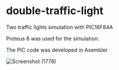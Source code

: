# double-traffic-light

Two traffic lights simulation with PIC16F84A

Proteus 8 was used for the simulation. 

The PIC code was developed in Asembler


![Screenshot (1778)](https://user-images.githubusercontent.com/75231354/218282525-f3b980df-218d-4b64-ba41-110d97a60e23.png)

